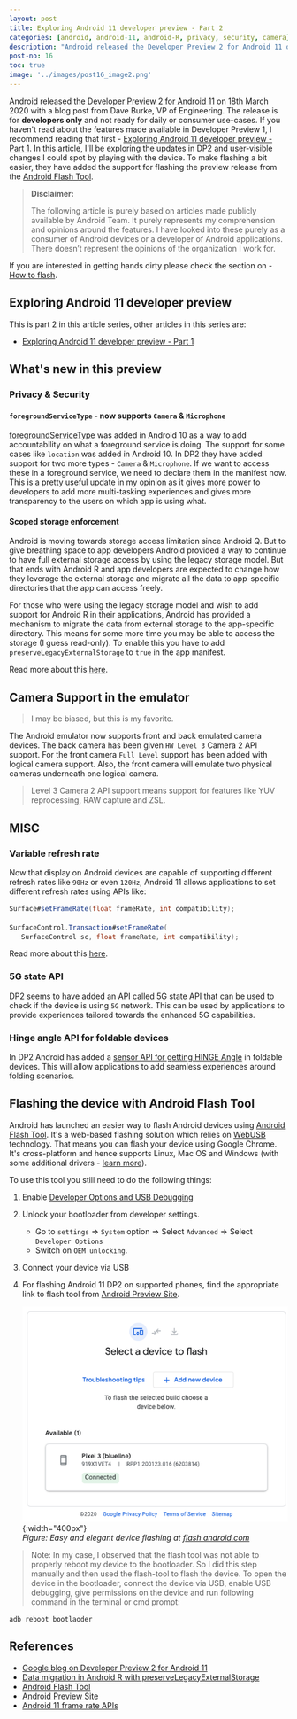 ```yaml
---
layout: post
title: Exploring Android 11 developer preview - Part 2
categories: [android, android-11, android-R, privacy, security, camera]
description: "Android released the Developer Preview 2 for Android 11 on 18th March 2020 with a blog post from Dave Burke, VP of Engineering. The release is for developers only and not ready for daily or consumer use-cases. If you haven't read about the features made available in Developer Preview 1, I recommend reading that first - <a href='/exploring-android-11-developer-preview-part-1'>Exploring Android 11 developer preview - Part 1</a>. In this article, I'll be exploring the updates in DP2 and user-visible changes I could spot by playing with the device. To make flashing a bit easier, they have added the support for flashing the preview release from the Android Flash Tool."
post-no: 16
toc: true
image: '../images/post16_image2.png'
---
```

Android released [the Developer Preview 2 for Android 11](https://android-developers.googleblog.com/2020/03/android-11-developer-preview-2.html) on 18th March 2020 with a blog post from Dave Burke, VP of Engineering. The release is for **developers only** and not ready for daily or consumer use-cases. If you haven't read about the features made available in Developer Preview 1, I recommend reading that first - [Exploring Android 11 developer preview - Part 1](../exploring-android-11-developer-preview-part-1/). In this article, I'll be exploring the updates in DP2 and user-visible changes I could spot by playing with the device. To make flashing a bit easier, they have added the support for flashing the preview release from the [Android Flash Tool](https://developer.android.com/preview/download#flashtool).

>**Disclaimer:**
>
>The following article is purely based on articles made publicly available by Android Team. It purely represents my comprehension and opinions around the features. I have looked into these purely as a consumer of Android devices or a developer of Android applications. There doesn’t represent the opinions of the organization I work for.


If you are interested in getting hands dirty please check the section on - [How to flash](exploring-android-11-developer-preview-part-1/#how-to-flash-android-11-into-your-pixel-device).

## Exploring Android 11 developer preview
This is part 2 in this article series, other articles in this series are:
 - [Exploring Android 11 developer preview - Part 1](../exploring-android-11-developer-preview-part-1/)

## What's new in this preview
### Privacy & Security
#### `foregroundServiceType` - now supports `Camera` & `Microphone`
[foregroundServiceType](https://developer.android.com/guide/topics/manifest/service-element#foregroundservicetype) was added in Android 10 as a way to add accountability on what a foreground service is doing. The support for some cases like `location` was added in Android 10. In DP2 they have added support for two more types - `Camera` & `Microphone`. If we want to access these in a foreground service, we need to declare them in the manifest now. This is a pretty useful update in my opinion as it gives more power to developers to add more multi-tasking experiences and gives more transparency to the users on which app is using what.

#### Scoped storage enforcement
Android is moving towards storage access limitation since Android Q. But to give breathing space to app developers Android provided a way to continue to have full external storage access by using the legacy storage model. But that ends with Android R and app developers are expected to change how they leverage the external storage and migrate all the data to app-specific directories that the app can access freely.

For those who were using the legacy storage model and wish to add support for Android R in their applications, Android has provided a mechanism to migrate the data from external storage to the app-specific directory. This means for some more time you may be able to access the storage (I guess read-only). To enable this you have to add `preserveLegacyExternalStorage` to `true` in the app manifest.

Read more about this [here](https://developer.android.com/preview/privacy/storage#migrate-data-for-scoped-storage).

## Camera Support in the emulator
> I may be biased, but this is my favorite. 

The Android emulator now supports front and back emulated camera devices. The back camera has been given `HW Level 3` Camera 2 API support. For the front camera `Full Level` support has been added with logical camera support. Also, the front camera will emulate two physical cameras underneath one logical camera. 

> Level 3 Camera 2 API support means support for features like YUV reprocessing, RAW capture and ZSL.

## MISC
### Variable refresh rate
Now that display on Android devices are capable of supporting different refresh rates like `90Hz` or even `120Hz`, Android 11 allows applications to set different refresh rates using APIs like:

```java
Surface#setFrameRate(float frameRate, int compatibility);

SurfaceControl.Transaction#setFrameRate(
   SurfaceControl sc, float frameRate, int compatibility);
```

Read more about this [here](https://developer.android.com/reference/android/view/SurfaceControl.Transaction#frame-rate-api).

### 5G state API
DP2 seems to have added an API called 5G state API that can be used to check if the device is using `5G` network. This can be used by applications to provide experiences tailored towards the enhanced 5G capabilities.

### Hinge angle API for foldable devices
In DP2 Android has added a [sensor API for getting HINGE Angle](https://developer.android.com/reference/android/hardware/Sensor#STRING_TYPE_HINGE_ANGLE) in foldable devices. This will allow applications to add seamless experiences around folding scenarios.

## Flashing the device with Android Flash Tool
Android has launched an easier way to flash Android devices using [Android Flash Tool](https://flash.android.com/). It's a web-based flashing solution which relies on [WebUSB](https://caniuse.com/#search=Webusb) technology. That means you can flash your device using Google Chrome. It's cross-platform and hence supports Linux, Mac OS and Windows (with some additional drivers - [learn more](https://source.android.com/setup/contribute/flash#installing-windows-drivers)).

To use this tool you still need to do the following things:
 1. Enable [Developer Options and USB Debugging](https://developer.android.com/studio/debug/dev-options#enable)
 2. Unlock your bootloader from developer settings. 
    - Go to `settings` => `System` option => Select `Advanced` => Select `Developer Options`
    - Switch on `OEM unlocking`.
 3. Connect your device via USB
 4. For flashing Android 11 DP2 on supported phones, find the appropriate link to flash tool from [Android Preview Site](https://developer.android.com/preview/download#flashtool).

    ![](../images/post16_image1.png){:width="400px"}<br>
    _Figure: Easy and elegant device flashing at [flash.android.com](https://flash.android.com/)_

> Note: In my case, I observed that the flash tool was not able to properly reboot my device to the bootloader. So I did this step manually and then used the flash-tool to flash the device. To open the device in the bootloader, connect the device via USB, enable USB debugging, give permissions on the device and run following command in the terminal or cmd prompt:

```
adb reboot bootlaoder
```

## References
 - [Google blog on Developer Preview 2 for Android 11](https://android-developers.googleblog.com/2020/03/android-11-developer-preview-2.html)
 - [Data migration in Android R with preserveLegacyExternalStorage ](https://developer.android.com/preview/privacy/storage#migrate-data-for-scoped-storage)
 - [Android Flash Tool](https://flash.android.com/)
 - [Android Preview Site](https://developer.android.com/preview/download#flashtool)
 - [Android 11 frame rate APIs](https://developer.android.com/reference/android/view/SurfaceControl.Transaction#frame-rate-api)
